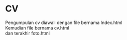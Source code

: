 # CV
<html>
  <head>
  <body>
    Pengumpulan cv diawali dengan file bernama Index.html<br>
    Kemudian file bernama cv.html<br>
    dan terakhir foto.html<br>
  </body>
  </head>
  </html>
